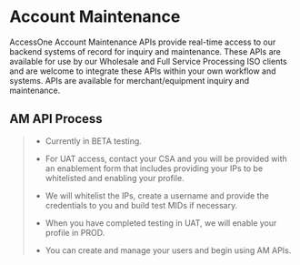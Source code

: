 # Account Maintenance

AccessOne Account Maintenance APIs provide real-time access to our backend systems of record for inquiry and maintenance. These APIs are available for use by our Wholesale and Full Service Processing ISO clients and are welcome to integrate these APIs within your own workflow and systems. APIs are available for merchant/equipment inquiry and maintenance.

## AM API Process

> - Currently in BETA testing.
>
> - For UAT access, contact your CSA and you will be provided with an enablement form that includes providing your IPs to be whitelisted and enabling your profile.
>
> - We will whitelist the IPs, create a username and provide the credentials to you and build test MIDs if necessary.
>
> - When you have completed testing in UAT, we will enable your profile in PROD.
>
> - You can create and manage your users and begin using AM APIs.
